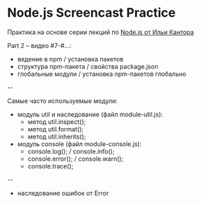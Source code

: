 # Node.js Screencast Practice

Практика на основе серии лекций по [Node.js от Ильи Кантора](http://learn.javascript.ru/screencast/nodejs)

Part 2 – видео #7-#...:

* ведение в npm / установка пакетов
* cтруктура npm-пакета / свойства package.json
* глобальные модули / установка npm-пакетов глобально

--

Самые часто используемые модули:
* модуль util и наследование (файл module-util.js):
  - метод util.inspect();
  - метод util.format();
  - метод util.inherits();
* модуль console (файл module-console.js):
  - console.log(); / console.info();
  - console.error(); / console.warn();
  - console.trace();

--

* наследование ошибок от Error
